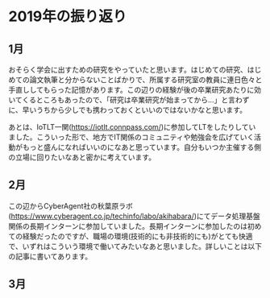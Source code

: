 # 2019年の振り返り
## 1月
おそらく学会に出すための研究をやっていたと思います。はじめての研究、はじめての論文執筆と分からないことばかりで、所属する研究室の教員に連日色々と手直ししてもらった記憶があります。この辺りの経験が後の卒業研究あたりに効いてくるところもあったので、「研究は卒業研究が始まってから...」と言わずに、早いうちから少しでも携わっておくといいのではないかなと思います。

あとは、IoTLT一関(https://iotlt.connpass.com/)に参加してLTをしたりしていました。こういった形で、地方でIT関係のコミュニティや勉強会を広げていく活動がもっと盛んになればいいのになあと思っています。自分もいつか主催する側の立場に回りたいなあと密かに考えています。

## 2月
この辺からCyberAgent社の秋葉原ラボ(https://www.cyberagent.co.jp/techinfo/labo/akihabara/)にてデータ処理基盤関係の長期インターンに参加していました。長期インターンに参加したのは初めての経験だったのですが、職場の環境(技術的にも非技術的にも)がとても快適で、いずれはこういう環境で働いてみたいなあと思いました。詳しいことは以下の記事に書いてあります。

## 3月
